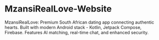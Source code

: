 # MzansiRealLove-Website
MzansiRealLove: Premium South African dating app connecting authentic hearts. Built with modern Android stack - Kotlin, Jetpack Compose, Firebase. Features AI matching, real-time chat, and enhanced security.
